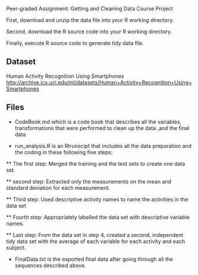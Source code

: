 Peer-graded Assignment: Getting and Cleaning Data Course Project

First, download and unzip the data file into your R working directory.

Second, download the R source code into your R working directory.

Finally, execute R source code to generate tidy data file.

## Dataset

Human Activity Recognition Using Smartphones
http://archive.ics.uci.edu/ml/datasets/Human+Activity+Recognition+Using+Smartphones 

## Files

* CodeBook.md which is a code book that describes all the variables, transformations that were performed to clean up the data ,and the final data

* run_analysis.R is an Rtrunscipt that includes all the data preparation and the coding in these following five steps:

** The first step: Merged the training and the test sets to create one data set.

** second step: Extracted only the measurements on the mean and standard deviation for each measurement.

** Third step: Used descriptive activity names to name the activities in the data set

** Fourth step: Appropriately labelled the data set with descriptive variable names.

** Last step: From the data set in step 4, created a second, independent tidy data set with the average of each variable for each activity and each subject.

* FinalData.txt is the exported final data after going through all the sequences described above.
